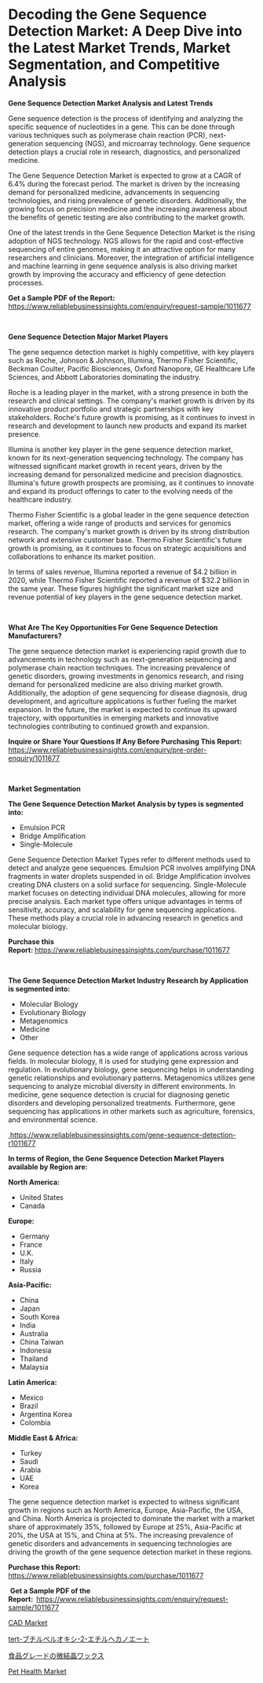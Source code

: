 <p><h1>Decoding the Gene Sequence Detection Market: A Deep Dive into the Latest Market Trends, Market Segmentation, and Competitive Analysis</h1></p><p><strong>Gene Sequence Detection Market Analysis and Latest Trends</strong></p>
<p><p>Gene sequence detection is the process of identifying and analyzing the specific sequence of nucleotides in a gene. This can be done through various techniques such as polymerase chain reaction (PCR), next-generation sequencing (NGS), and microarray technology. Gene sequence detection plays a crucial role in research, diagnostics, and personalized medicine.</p><p>The Gene Sequence Detection Market is expected to grow at a CAGR of 6.4% during the forecast period. The market is driven by the increasing demand for personalized medicine, advancements in sequencing technologies, and rising prevalence of genetic disorders. Additionally, the growing focus on precision medicine and the increasing awareness about the benefits of genetic testing are also contributing to the market growth.</p><p>One of the latest trends in the Gene Sequence Detection Market is the rising adoption of NGS technology. NGS allows for the rapid and cost-effective sequencing of entire genomes, making it an attractive option for many researchers and clinicians. Moreover, the integration of artificial intelligence and machine learning in gene sequence analysis is also driving market growth by improving the accuracy and efficiency of gene detection processes.</p></p>
<p><strong>Get a Sample PDF of the Report:&nbsp;</strong> <a href="https://www.reliablebusinessinsights.com/enquiry/request-sample/1011677">https://www.reliablebusinessinsights.com/enquiry/request-sample/1011677</a></p>
<p>&nbsp;</p>
<p><strong>Gene Sequence Detection Major Market Players</strong></p>
<p><p>The gene sequence detection market is highly competitive, with key players such as Roche, Johnson & Johnson, Illumina, Thermo Fisher Scientific, Beckman Coulter, Pacific Biosciences, Oxford Nanopore, GE Healthcare Life Sciences, and Abbott Laboratories dominating the industry. </p><p>Roche is a leading player in the market, with a strong presence in both the research and clinical settings. The company's market growth is driven by its innovative product portfolio and strategic partnerships with key stakeholders. Roche's future growth is promising, as it continues to invest in research and development to launch new products and expand its market presence.</p><p>Illumina is another key player in the gene sequence detection market, known for its next-generation sequencing technology. The company has witnessed significant market growth in recent years, driven by the increasing demand for personalized medicine and precision diagnostics. Illumina's future growth prospects are promising, as it continues to innovate and expand its product offerings to cater to the evolving needs of the healthcare industry.</p><p>Thermo Fisher Scientific is a global leader in the gene sequence detection market, offering a wide range of products and services for genomics research. The company's market growth is driven by its strong distribution network and extensive customer base. Thermo Fisher Scientific's future growth is promising, as it continues to focus on strategic acquisitions and collaborations to enhance its market position.</p><p>In terms of sales revenue, Illumina reported a revenue of $4.2 billion in 2020, while Thermo Fisher Scientific reported a revenue of $32.2 billion in the same year. These figures highlight the significant market size and revenue potential of key players in the gene sequence detection market.</p></p>
<p>&nbsp;</p>
<p><strong>What Are The Key Opportunities For Gene Sequence Detection Manufacturers?</strong></p>
<p><p>The gene sequence detection market is experiencing rapid growth due to advancements in technology such as next-generation sequencing and polymerase chain reaction techniques. The increasing prevalence of genetic disorders, growing investments in genomics research, and rising demand for personalized medicine are also driving market growth. Additionally, the adoption of gene sequencing for disease diagnosis, drug development, and agriculture applications is further fueling the market expansion. In the future, the market is expected to continue its upward trajectory, with opportunities in emerging markets and innovative technologies contributing to continued growth and expansion.</p></p>
<p><strong>Inquire or Share Your Questions If Any Before Purchasing This Report:</strong> <a href="https://www.reliablebusinessinsights.com/enquiry/pre-order-enquiry/1011677">https://www.reliablebusinessinsights.com/enquiry/pre-order-enquiry/1011677</a></p>
<p>&nbsp;</p>
<p><strong>Market Segmentation</strong></p>
<p><strong>The Gene Sequence Detection Market Analysis by types is segmented into:</strong></p>
<p><ul><li>Emulsion PCR</li><li>Bridge Amplification</li><li>Single-Molecule</li></ul></p>
<p><p>Gene Sequence Detection Market Types refer to different methods used to detect and analyze gene sequences. Emulsion PCR involves amplifying DNA fragments in water droplets suspended in oil. Bridge Amplification involves creating DNA clusters on a solid surface for sequencing. Single-Molecule market focuses on detecting individual DNA molecules, allowing for more precise analysis. Each market type offers unique advantages in terms of sensitivity, accuracy, and scalability for gene sequencing applications. These methods play a crucial role in advancing research in genetics and molecular biology.</p></p>
<p><strong>Purchase this Report:&nbsp;</strong><a href="https://www.reliablebusinessinsights.com/purchase/1011677">https://www.reliablebusinessinsights.com/purchase/1011677</a></p>
<p>&nbsp;</p>
<p><strong>The Gene Sequence Detection Market Industry Research by Application is segmented into:</strong></p>
<p><ul><li>Molecular Biology</li><li>Evolutionary Biology</li><li>Metagenomics</li><li>Medicine</li><li>Other</li></ul></p>
<p><p>Gene sequence detection has a wide range of applications across various fields. In molecular biology, it is used for studying gene expression and regulation. In evolutionary biology, gene sequencing helps in understanding genetic relationships and evolutionary patterns. Metagenomics utilizes gene sequencing to analyze microbial diversity in different environments. In medicine, gene sequence detection is crucial for diagnosing genetic disorders and developing personalized treatments. Furthermore, gene sequencing has applications in other markets such as agriculture, forensics, and environmental science.</p></p>
<p><a href="https://www.reliablebusinessinsights.com/gene-sequence-detection-r1011677">&nbsp;https://www.reliablebusinessinsights.com/gene-sequence-detection-r1011677</a></p>
<p><strong>In terms of Region, the Gene Sequence Detection Market Players available by Region are:</strong></p>
<p>
    <p> <strong> North America: </strong>
        <ul>
            <li>United States</li>
            <li>Canada</li>
        </ul>
        </p> 
    <p> <strong> Europe: </strong>
        <ul>
            <li>Germany</li>
            <li>France</li>
            <li>U.K.</li>
            <li>Italy</li>
            <li>Russia</li>
        </ul>
        </p> 
    <p> <strong> Asia-Pacific: </strong>
        <ul>
            <li>China</li>
            <li>Japan</li>
            <li>South Korea</li>
            <li>India</li>
            <li>Australia</li>
            <li>China Taiwan</li>
            <li>Indonesia</li>
            <li>Thailand</li>
            <li>Malaysia</li>
        </ul>
        </p> 
    <p> <strong> Latin America: </strong>
        <ul>
            <li>Mexico</li>
            <li>Brazil</li>
            <li>Argentina Korea</li>
            <li>Colombia</li>
        </ul>
        </p> 
    <p> <strong> Middle East & Africa: </strong>
        <ul>
            <li>Turkey</li>
            <li>Saudi</li>
            <li>Arabia</li>
            <li>UAE</li>
            <li>Korea</li>
        </ul>
    </p>
    </p>
<p><p>The gene sequence detection market is expected to witness significant growth in regions such as North America, Europe, Asia-Pacific, the USA, and China. North America is projected to dominate the market with a market share of approximately 35%, followed by Europe at 25%, Asia-Pacific at 20%, the USA at 15%, and China at 5%. The increasing prevalence of genetic disorders and advancements in sequencing technologies are driving the growth of the gene sequence detection market in these regions.</p></p>
<p><strong>Purchase this Report: </strong><a href="https://www.reliablebusinessinsights.com/purchase/1011677">https://www.reliablebusinessinsights.com/purchase/1011677</a></p>
<p>&nbsp;<strong>Get a Sample PDF of the Report:&nbsp;&nbsp;</strong><a href="https://www.reliablebusinessinsights.com/enquiry/request-sample/1011677">https://www.reliablebusinessinsights.com/enquiry/request-sample/1011677</a></p>
<p><strong></strong></p>
<p><p><a href="https://github.com/jhonangga41/Market-Research-Report-List-1/blob/main/cad-market.md">CAD Market</a></p><p><a href="https://github.com/NikitaBruen/Market-Research-Report-List-1/blob/main/4645541176771.md">tert-ブチルペルオキシ-2-エチルヘカノエート</a></p><p><a href="https://github.com/mm14022023/Market-Research-Report-List-2/blob/main/4318847176770.md">食品グレードの微結晶ワックス</a></p><p><a href="https://github.com/sahltyb2/Market-Research-Report-List-1/blob/main/pet-health-market.md">Pet Health Market</a></p></p>
